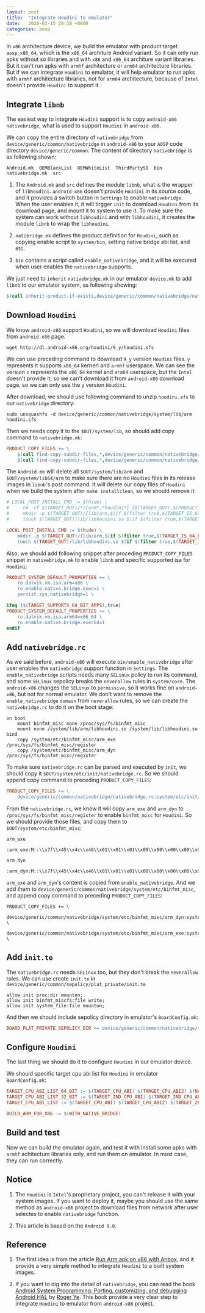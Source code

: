 ```yaml
---
layout: post
title:  "Integrate Houdini to emulator"
date:   2020-03-15 20:38 +0800
categories: aosp
---
```


In `x86` architecture device, we build the emulator with product target `aosp_x86_64`, which is the `x86_64` architure Android variant.
So it can only run apks without so libraries and with `x86` and `x86_64` architure variant libraries. But it can't run apks with
`armhf` architecture or `arm64` architecture libraries. But if we can integrate `Houdini` to emulator, it will
help emulator to run apks with `armhf` architecture libraries, not for `arm64` architecture, 
because of `Intel` doesn't provide `Houdini` to support it.

## Integrate `libnb`

The easiest way to integrate `Houdini` support is to copy `android-x86` `nativebridge`, what is used
to support `Houdini` in `android-x86`.

We can copy the entire directory of `nativebridge` from `device/generic/common/nativebridge` in
`android-x86` to your `AOSP` code directory `device/generic/common`. The content of directory
`nativebridge` is as following shown:

```
Android.mk  OEMBlackList  OEMWhiteList  ThirdPartySO  bin  nativebridge.mk  src
```

1. The `Android.mk` and `src` defines the module `libnb`, what is the wrapper of `libhoudini`. 
`android-x86` doesn't provide `Houdini` in its source code, and it provides a switch button in
`Settings` to enable `nativebridge`. When the user enables it, it will tirgger `init` to
download `Houdini` from its download page, and mount it to system to use it. To make sure
the system can work without `libhoudini` and with `libhoudini`, it creates the module `libnb`
to wrap the `libhoudini`.

2. `natibridge.mk` defines the product definition for `Houdini`, such as copying enable script to
`system/bin`, setting native bridge abi list, and etc.

3. `bin` contains a script called `enable_nativebridge`, and it will be executed when user
   enables the `nativebridge` supports.

We just need to `inherit` `nativebridge.mk` in our emulator `device.mk` to add `libnb` to our
emulator system, as following showing:

```Makefile
$(call inherit-product-if-exists,device/generic/common/nativebridge/nativebridge.mk)
```

## Download `Houdini`

We know `android-x86` support `Houdini`, so we will download `Houdini` files from `android-x86` page.

``` shell
wget http://dl.android-x86.org/houdini/9_y/houdini.sfs
```

We can use preceding command to download `9_y` version `Houdini` files. `y` represents it supports
`x86_64` kernerl and `armhf` userspace. We can see the version `z` represents the `x86_64` kernel
and `arm64` userspace, but the `Intel` doesn't provide it, so we can't download it from `android-x86`
download page, so we can only use the `y` version `Houdini`.

After download, we should use following command to unzip `houdini.sfs` to our `nativebridge` directory:

```shell
sudo unsquashfs -d device/generic/common/nativebridge/system/lib/arm houdini.sfs
```

Then we needs copy it to the `$OUT/system/lib`, so should add copy command to `nativebridge.mk`:

```Makefile
PRODUCT_COPY_FILES += \
    $(call find-copy-subdir-files,*,device/generic/common/nativebridge/system/lib/arm,system/lib/arm) \
    $(call find-copy-subdir-files,*,device/generic/common/nativebridge/system/lib/arm/nb,system/lib/arm/nb) \
```

The `Android.mk` will delete all `$OUT/system/lib/arm` and `$OUT/system/lib64/arm` to make sure there 
are no `Houdini` files in its release images in `libnb`'s post command. It will delete our copy files
of `Houdini` when we build the system after `make installclean`, so we should remove it:

```Makefile
# LOCAL_POST_INSTALL_CMD := $(hide) \
#     rm -rf $(TARGET_OUT)/*/{arm*,*houdini*} {$(TARGET_OUT),$(PRODUCT_OUT)}/vendor/{*/arm*,*/*houdini*}; \
#     mkdir -p $(TARGET_OUT)/{lib/arm,$(if $(filter true,$(TARGET_IS_64_BIT)),lib64/arm64)}; \
#     touch $(TARGET_OUT)/lib/libhoudini.so $(if $(filter true,$(TARGET_IS_64_BIT)),$(TARGET_OUT)/lib64/libhoudini.so)

LOCAL_POST_INSTALL_CMD := $(hide) \
    mkdir -p $(TARGET_OUT)/{lib/arm,$(if $(filter true,$(TARGET_IS_64_BIT)),lib64/arm64)}; \
    touch $(TARGET_OUT)/lib/libhoudini.so $(if $(filter true,$(TARGET_IS_64_BIT)),$(TARGET_OUT)/lib64/libhoudini.so)
```

Also, we should add following snippet after proceding `PRODUCT_COPY_FILES` snippet in `nativebridge.mk`
to enable `libnb` and specific supported isa for `Houdini`:

```Makefile
PRODUCT_SYSTEM_DEFAULT_PROPERTIES += \
    ro.dalvik.vm.isa.arm=x86 \
    ro.enable.native.bridge.exec=1 \
    persist.sys.nativebridge=1 \

ifeq ($(TARGET_SUPPORTS_64_BIT_APPS),true)
PRODUCT_SYSTEM_DEFAULT_PROPERTIES += \
    ro.dalvik.vm.isa.arm64=x86_64 \
    ro.enable.native.bridge.exec64=1
endif
```

## Add `nativebridge.rc`

As we said before, `android-x86` will execute `bin/enable_nativebridge` after user enables the
`nativebridge` support function in `Settings`. The `enable_nativebridge` scripts needs many `SELinux`
policy to run its command, and some `SELinux` sepolicy breaks the `neverallow` rules in `system/core`.
The `android-x86` changes the `SELinux` to `permissive`, so it works fine on `android-x86`, but not
for normal emulator. We don't want to remove the `enable_nativebridge` `domain` from `neverallow` rules,
so we can create the `nativebridge.rc` to do it on the boot stage:

```init
on boot
    mount binfmt_misc none /proc/sys/fs/binfmt_misc
    mount none /system/lib/arm/libhoudini.so /system/lib/libhoudini.so bind
    copy /system/etc/binfmt_misc/arm_exe /proc/sys/fs/binfmt_misc/register
    copy /system/etc/binfmt_misc/arm_dyn /proc/sys/fs/binfmt_misc/register
```

To make sure `nativebridge.rc` can be parsed and executed by `init`, we should copy it `$OUT/system/etc/init/nativebridge.rc`. So we should append copy command to preceding `PRODUCT_COPY_FILES`:

```Makefile
PRODUCT_COPY_FILES += \
    device/generic/common/nativebridge/nativebridge.rc:system/etc/init/nativebridge.rc \
```

From the `nativebridge.rc`, we know it will copy `arm_exe` and `arm_dyn` to 
`/proc/sys/fs/binfmt_misc/register` to enable `binfmt_misc` for `Houdini`. So we should 
provide those files, and copy them to `$OUT/system/etc/binfmt_misc`:

`arm_exe`

```
:arm_exe:M::\\x7f\\x45\\x4c\\x46\\x01\\x01\\x01\\x00\\x00\\x00\\x00\\x00\\x00\\x00\\x00\\x00\\x02\\x00\\x28::/system/bin/arm/houdini:P
```

`arm_dyn`

```
:arm_dyn:M::\\x7f\\x45\\x4c\\x46\\x01\\x01\\x01\\x00\\x00\\x00\\x00\\x00\\x00\\x00\\x00\\x00\\x03\\x00\\x28::/system/lib/arm/houdini:P
```

`arm_exe` and `arm_dyn`'s content is copied from `enable_nativebridge`. And we add them to
`device/generic/common/nativebridge/system/etc/binfmt_misc`, and append copy command to
preceding `PRODUCT_COPY_FILES`:

```
PRODUCT_COPY_FILES += \
    device/generic/common/nativebridge/system/etc/binfmt_misc/arm_dyn:system/etc/binfmt_misc/arm_dyn \
    device/generic/common/nativebridge/system/etc/binfmt_misc/arm_exe:system/etc/binfmt_misc/arm_exe \
```

## Add `init.te`

The `nativebridge.rc` needs `SELinux` too, but they don't break the `neverallow` rules. We can use create `init.te` in `device/generic/common/sepolicy/plat_private/init.te`

```init
allow init proc:dir mounton;
allow init binfmt_miscfs:file write;
allow init system_file:file mounton;
```

And then we should include sepolicy directory in emulator's `BoardConfig.mk`:

```Makefile
BOARD_PLAT_PRIVATE_SEPOLICY_DIR += device/generic/common/nativebridge/sepolicy/plat_private
```

## Configure `Houdini`

The last thing we should do it to configure `Houdini` in our emulator device.

We should specific target cpu abi list for `Houdini` in emulator `BoardConfig.mk`:

```Makefile
TARGET_CPU_ABI_LIST_64_BIT := $(TARGET_CPU_ABI) $(TARGET_CPU_ABI2) $(NATIVE_BRIDGE_ABI_LIST_64_BIT)
TARGET_CPU_ABI_LIST_32_BIT := $(TARGET_2ND_CPU_ABI) $(TARGET_2ND_CPU_ABI2) $(NATIVE_BRIDGE_ABI_LIST_32_BIT)
TARGET_CPU_ABI_LIST := $(TARGET_CPU_ABI) $(TARGET_CPU_ABI2) $(TARGET_2ND_CPU_ABI) $(TARGET_2ND_CPU_ABI2) $(NATIVE_BRIDGE_ABI_LIST_64_BIT) $(NATIVE_BRIDGE_ABI_LIST_32_BIT)

BUILD_ARM_FOR_X86 := $(WITH_NATIVE_BRIDGE)
```

## Build and test

Now we can build the emulator again, and test it with install some apks with `armhf` achitecture
libraries only, and run them on emulator. In most case, they can run correctly.

## Notice

1. The `Houdini` is `Intel`'s proprietary project, you can't release it with your system images.
If you want to deploy it, maybe you should use the same method as `android-x86` project to download
files from network after user selectes to enable `nativebridge` function.

2. This article is based on the `Android 9.0`.

## Reference

1. The first idea is from the article [Run Arm apk on x86 with Anbox](https://zhsj.me/blog/view/anbox-and-houdini), and it provide a very simple method to integrate `Houdini` to a built
system images.

2. If you want to dig into the detail of `nativebridge`, you can read the book
[Android System Programming: Porting, customizing, and debugging Android HAL](https://www.amazon.com/gp/product/178712536X/ref=dbs_a_def_rwt_bibl_vppi_i0) by [Roger Ye](https://github.com/shugaoye). 
This book provide a very clear step to integrate `Houdini` to emulator from `android-x86` project. 